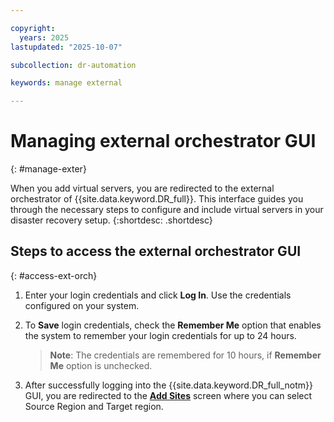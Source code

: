 ```yaml
---

copyright:
  years: 2025
lastupdated: "2025-10-07"

subcollection: dr-automation

keywords: manage external

---
```


# Managing external orchestrator GUI
{: #manage-exter}

When you add virtual servers, you are redirected to the external orchestrator of {{site.data.keyword.DR_full}}. This interface guides you through the necessary steps to configure and include virtual servers in your disaster recovery setup.
{:shortdesc: .shortdesc}

## Steps to access the external orchestrator GUI
{: #access-ext-orch}

1. Enter your login credentials and click **Log In**. Use the credentials configured on your system.

2. To **Save** login credentials, check the **Remember Me** option that enables the system to remember your login credentials for up to 24 hours.
   > **Note**: The credentials are remembered for 10 hours, if **Remember Me** option is unchecked.
3. After successfully logging into the {{site.data.keyword.DR_full_notm}} GUI, you are redirected to the [**Add Sites**](/docs/dr-automation-powervs?topic=dr-automation-powervs-con-site-ksys) screen where you can select Source Region and Target region.
